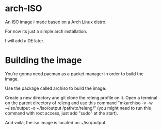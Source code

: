 # arch-ISO
An ISO image i made based on a Arch Linux distro.

For now its just a simple arch installation.

I will add a DE later.

# Building the image

You're gonna need pacman as a packet manager in order to build the image.

Use the package called archiso to build the image.

Create a new directory and git clone the releng profile on it.
Open a terminal on the parent directory of releng and use this command "mkarchiso -v -w ~/iso/output -o ~/iso/output /path/to/releng/" (you might need to run this command with root access, just add "sudo" at the start).

And voilà, the iso image is located on ~/iso/output
